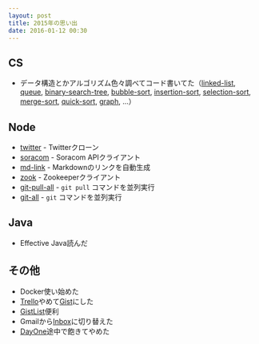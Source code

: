 ```yaml
---
layout: post
title: 2015年の思い出
date: 2016-01-12 00:30
---
```


## CS

- データ構造とかアルゴリズム色々調べてコード書いてた（[linked-list](https://github.com/tatsuyaoiw/linked-list), [queue](https://github.com/tatsuyaoiw/queue), [binary-search-tree](https://github.com/tatsuyaoiw/binary-search-tree), [bubble-sort](https://github.com/tatsuyaoiw/bubble-sort), [insertion-sort](https://github.com/tatsuyaoiw/insertion-sort), [selection-sort](https://github.com/tatsuyaoiw/selection-sort), [merge-sort](https://github.com/tatsuyaoiw/merge-sort), [quick-sort](https://github.com/tatsuyaoiw/quick-sort), [graph](https://github.com/tatsuyaoiw/graph), ...）

## Node

- [twitter](https://github.com/tatsuyaoiw/twitter) - Twitterクローン
- [soracom](https://github.com/tatsuyaoiw/md-link) - Soracom APIクライアント
- [md-link](https://github.com/tatsuyaoiw/md-link) - Markdownのリンクを自動生成
- [zook](https://github.com/tatsuyaoiw/zook) - Zookeeperクライアント
- [git-pull-all](https://github.com/tatsuyaoiw/git-pull-all) - `git pull` コマンドを並列実行
- [git-all](https://github.com/tatsuyaoiw/git-all) -  `git` コマンドを並列実行

## Java

- Effective Java読んだ

## その他

- Docker使い始めた
- [Trello](https://trello.com/)やめて[Gist](https://gist.github.com/)にした
- [GistList](https://github.com/ksdev-pl/Gist-List)便利
- Gmailから[Inbox](https://www.google.com/inbox/)に切り替えた
- [DayOne](http://dayoneapp.com/)途中で飽きてやめた
